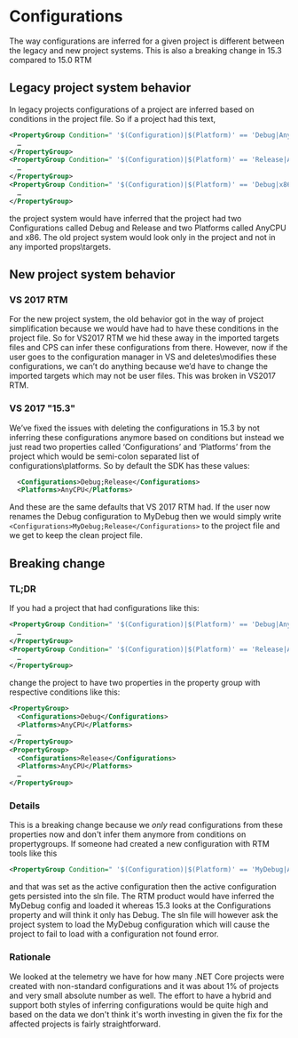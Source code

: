 # Configurations

The way configurations are inferred for a given project is different between the legacy and new project systems. This is also a breaking change in 15.3 compared to 15.0 RTM

## Legacy project system behavior  
In legacy projects configurations of a project are inferred based on conditions in the project file. So if a project had this text,
```xml
<PropertyGroup Condition=" '$(Configuration)|$(Platform)' == 'Debug|AnyCPU' ">
  …
</PropertyGroup>
<PropertyGroup Condition=" '$(Configuration)|$(Platform)' == 'Release|AnyCPU' ">
  …
</PropertyGroup>
<PropertyGroup Condition=" '$(Configuration)|$(Platform)' == 'Debug|x86' ">
  …
</PropertyGroup>
```

the project system would have inferred that the project had two Configurations called Debug and Release and two Platforms called AnyCPU and x86. The old project system would look only in the project and not in any imported props\targets. 

## New project system behavior

### VS 2017 RTM
For the new project system, the old behavior got in the way of project simplification because we would have had to have these conditions in the project file. So for VS2017 RTM we hid these away in the imported targets files and CPS can infer these configurations from there. However, now if the user goes to the configuration manager in VS and deletes\modifies these configurations, we can’t do anything because we’d have to change the imported targets which may not be user files. This was broken in VS2017 RTM.

### VS 2017 "15.3" 
We’ve fixed the issues with deleting the configurations in 15.3 by not inferring these configurations anymore based on conditions but instead we just read two properties called ‘Configurations’ and ‘Platforms’ from the project which would be semi-colon separated list of configurations\platforms. So by default the SDK has these values:

```xml
  <Configurations>Debug;Release</Configurations>
  <Platforms>AnyCPU</Platforms>
```

And these are the same defaults that VS 2017 RTM had. If the user now renames the Debug configuration to MyDebug then we would simply write `<Configurations>MyDebug;Release</Configurations>` to the project file and we get to keep the clean project file.
 
## Breaking change

### TL;DR
If you had a project that had configurations like this:
```xml
<PropertyGroup Condition=" '$(Configuration)|$(Platform)' == 'Debug|AnyCPU' ">
  …
</PropertyGroup>
<PropertyGroup Condition=" '$(Configuration)|$(Platform)' == 'Release|AnyCPU' ">
  …
</PropertyGroup>
```

change the project to have two properties in the property group with respective conditions like this:
```xml
<PropertyGroup>
  <Configurations>Debug</Configurations>
  <Platforms>AnyCPU</Platforms>
  …
</PropertyGroup>
<PropertyGroup>
  <Configurations>Release</Configurations>
  <Platforms>AnyCPU</Platforms>
  …
</PropertyGroup>

```

### Details

This is a breaking change because we *only* read configurations from these properties now and don't infer them anymore from conditions on propertygroups. If someone had created a new configuration with RTM tools like this
```xml
<PropertyGroup Condition=" '$(Configuration)|$(Platform)' == 'MyDebug|AnyCPU' ">
```
and that was set as the active configuration then the active configuration gets persisted into the sln file. The RTM product would have inferred the MyDebug config and loaded it whereas 15.3 looks at the Configurations property and will think it only has Debug. The sln file will however ask the project system to load the MyDebug configuration which will cause the project to fail to load with a configuration not found error.
 
### Rationale
We looked at the telemetry we have for how many .NET Core projects were created with non-standard configurations and it was about 1% of projects and very small absolute number as well. The effort to have a hybrid and support both styles of inferring configurations would be quite high and based on the data we don't think it's worth investing in given the fix for the affected projects is fairly straightforward. 
